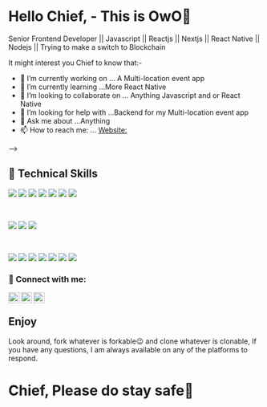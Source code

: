 # Hello Chief, - This is OwO👋

Senior Frontend Developer || Javascript || Reactjs || Nextjs || React Native || Nodejs || Trying to make a switch to Blockchain

It might interest you Chief to know that:-
- 🔭 I’m currently working on ... A Multi-location event app   
- 🌱 I’m currently learning ...More React Native
- 👯 I’m looking to collaborate on ... Anything Javascript and or React Native
- 🤔 I’m looking for help with ...Backend for my Multi-location event app
- 💬 Ask me about ...Anything
- 📫 How to reach me: ... [Website:](https://nsikakowo.netlify.app/)

-->

## 💼 Technical Skills

![](https://img.shields.io/badge/Code-React-informational?style=flat&logo=react&color=61DAFB)
![](https://img.shields.io/badge/Code-Redux-informational?style=flat&logo=Redux&color=764ABC)
![](https://img.shields.io/badge/Code-JavaScript-informational?style=flat&logo=JavaScript&color=F7DF1E)
![](https://img.shields.io/badge/Code-HTML5-informational?style=flat&logo=HTML5&color=E34F26)
![](https://img.shields.io/badge/Code-Node.js-informational?style=flat&logo=Node.js&color=green)
![](https://img.shields.io/badge/Code-Web3.js-informational?style=flat&logo=Web3.js&color=navygreen)
![](https://img.shields.io/badge/Code-Wordpress-informational?style=flat&logo=Wordpress&color=lightgreen)

</br>

![](https://img.shields.io/badge/Style-Bootstrap-informational?style=flat&logo=Bootstrap&color=7952B3)
![](https://img.shields.io/badge/Style-CSS3-informational?style=flat&logo=CSS3&color=1572B6)
![](https://img.shields.io/badge/Style-SASS-informational?style=flat&logo=SASS&Color=white)


</br>

![](https://img.shields.io/badge/Tools-Figma-informational?style=flat&logo=Figma&color=F24E1E)
![](https://img.shields.io/badge/Tools-NPM-informational?style=flat&logo=NPM&color=CB3837)
![](https://img.shields.io/badge/Tools-Netlify-informational?style=flat&logo=netlify&color=00C7B7)
![](https://img.shields.io/badge/Tools-Git-informational?style=flat&logo=Git&color=F05032)
![](https://img.shields.io/badge/Tools-GitHub-informational?style=flat&logo=GitHub&color=181717)
![](https://img.shields.io/badge/Tools-Yarn-informational?style=flat&logo=yarn&Color=white)
![](https://img.shields.io/badge/Tools-Visualstudio-informational?style=flat&logo=visual-studio&Color=white)


### 🤝 Connect with me:

<a href="https://twitter.com/nsikakowo"><img align="left" alt="Nsikak Owo  | Twitter" width="22px" src="https://cdn.jsdelivr.net/npm/simple-icons@v3/icons/twitter.svg" /></a>
<a href="https://www.linkedin.com/in/nsikakowo/"><img align="left" alt="nsikak owo  | LinkedIn" width="22px" src="https://cdn.jsdelivr.net/npm/simple-icons@v3/icons/linkedin.svg" /></a>
<a href="https://instagram.com/nsycak"><img align="left" alt="nsikak owo  | Instagram" width="22px" src="https://cdn.jsdelivr.net/npm/simple-icons@v3/icons/instagram.svg" /></a>

</br>

## Enjoy

Look around, fork whatever is forkable😉 and clone whatever is clonable, If you have any questions, I am always available on any of the platforms to respond.

# Chief, Please do stay safe👋
